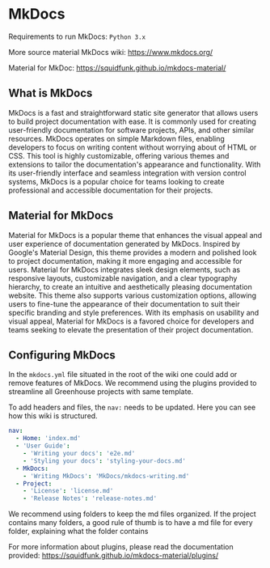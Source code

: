 # MkDocs
Requirements to run MkDocs:
`Python 3.x` 


More source material
MkDocs wiki: https://www.mkdocs.org/ 

Material for MkDoc: https://squidfunk.github.io/mkdocs-material/

## What is MkDocs
MkDocs is a fast and straightforward static site generator that allows users to build project documentation with ease. It is commonly used for creating user-friendly documentation for software projects, APIs, and other similar resources. MkDocs operates on simple Markdown files, enabling developers to focus on writing content without worrying about of HTML or CSS. This tool is highly customizable, offering various themes and extensions to tailor the documentation's appearance and functionality. With its user-friendly interface and seamless integration with version control systems, MkDocs is a popular choice for teams looking to create professional and accessible documentation for their projects.

## Material for MkDocs
Material for MkDocs is a popular theme that enhances the visual appeal and user experience of documentation generated by MkDocs. Inspired by Google's Material Design, this theme provides a modern and polished look to project documentation, making it more engaging and accessible for users. Material for MkDocs integrates sleek design elements, such as responsive layouts, customizable navigation, and a clear typography hierarchy, to create an intuitive and aesthetically pleasing documentation website. This theme also supports various customization options, allowing users to fine-tune the appearance of their documentation to suit their specific branding and style preferences. With its emphasis on usability and visual appeal, Material for MkDocs is a favored choice for developers and teams seeking to elevate the presentation of their project documentation.


## Configuring MkDocs
In the `mkdocs.yml` file situated in the root of the wiki one could add or remove features of MkDocs. We recommend using the plugins provided to streamline all Greenhouse projects with same template. 

To add headers and files, the `nav:` needs to be updated. Here you can see how this wiki is structured.

```yaml
nav:
  - Home: 'index.md'
  - 'User Guide':
    - 'Writing your docs': 'e2e.md'
    - 'Styling your docs': 'styling-your-docs.md'
  - MkDocs:
    - 'Writing MkDocs': 'MkDocs/mkdocs-writing.md'
  - Project:
    - 'License': 'license.md'
    - 'Release Notes': 'release-notes.md'
```

We recommend using folders to keep the md files organized. If the project contains many folders, a good rule of thumb is
to have a md file for every folder, explaining what the folder contains

For more information about plugins, please read the documentation provided: https://squidfunk.github.io/mkdocs-material/plugins/
